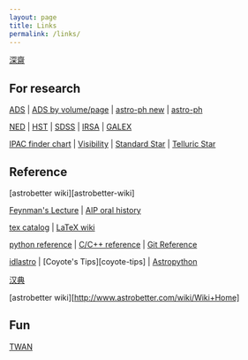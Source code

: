 ```yaml
---
layout: page
title: Links
permalink: /links/
---
```



[深齋][etymologies]

## For research
[ADS][ads] | [ADS by volume/page][adsv] | [astro-ph new][astro-ph new] | [astro-ph][astro-ph]  

[NED][ned] | [HST][hst] | [SDSS][sdss] | [IRSA][irsa] | [GALEX][galex]

[IPAC finder chart][ipac-find] | [Visibility][staralt] | [Standard Star][st-star] | [Telluric Star][te-star]

[etymologies]:http://www.etymologise.com/

[astro-ph new]:http://arxiv.org/list/astro-ph/new
[astro-ph]:http://arxiv.org/find/astro-ph
[ads]:http://adsabs.harvard.edu/abstract_service.html
[adsv]:http://adsabs.harvard.edu/bib_abs.html

[ned]:http://ned.ipac.caltech.edu/forms/byname.html
[hst]:https://archive.stsci.edu/hst/search.php
[irsa]:http://irsa.ipac.caltech.edu/frontpage/
[galex]:http://galex.stsci.edu/GalexView/
[sdss]:http://skyserver.sdss.org/dr12/en/home.aspx

[ipac-find]:http://irsa.ipac.caltech.edu/applications/FinderChart/
[staralt]:http://catserver.ing.iac.es/staralt/
[st-star]:http://www.eso.org/sci/observing/tools/standards/spectra/okestandards.html
[te-star]:http://www.gemini.edu/sciops/instruments/nearir-resources/spectroscopic-standards-/telluric-standard-search

## Reference

[astrobetter wiki][astrobetter-wiki]

[Feynman's Lecture][feynman] | [AIP oral history][aip-oral]

[tex catalog][tex] | [LaTeX wiki][wiki-latex]

[python reference][python-ref] | [C/C++ reference][c-ref] | [Git Reference][git-ref]

[idlastro][idlastro] | [Coyote's Tips][coyote-tips] | [Astropython][astropython]

[汉典][han]

[astrobetter wiki][http://www.astrobetter.com/wiki/Wiki+Home]

[feynman]:http://feynmanlectures.caltech.edu/
[aip-oral]:https://www.aip.org/history/ohilist/


[tex]:http://texcatalogue.ctan.org/bytopic.html#classes
[wiki-latex]:https://en.wikibooks.org/wiki/LaTeX
[python-ref]:https://docs.python.org/2/reference/
[c-ref]:http://en.cppreference.com/w/
[git-ref]:http://gitref.org/

[idlastro]:http://idlastro.gsfc.nasa.gov/contents.html
[coyoto-tips]:http://www.idlcoyote.com/documents/tips.php
[astropython]:http://www.astropython.org/

[han]:http://www.zdic.net/http://www.zdic.net/

## Fun

[TWAN][twan]

[twan]:http://www.twanight.org/newTWAN/index.asp
